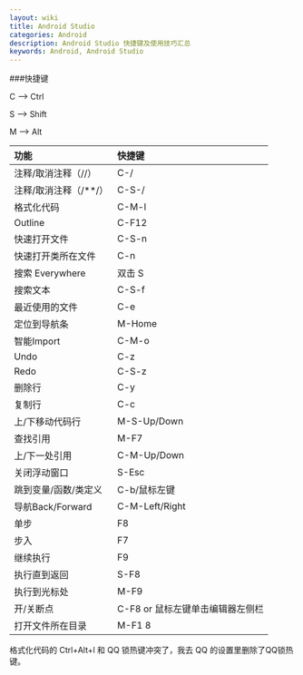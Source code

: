 ```yaml
---
layout: wiki
title: Android Studio
categories: Android
description: Android Studio 快捷键及使用技巧汇总
keywords: Android, Android Studio
---
```


###快捷键

C --> Ctrl

S --> Shift

M --> Alt

|功能|快捷键|
|:---|:---|
|注释/取消注释（//）|C-/|
|注释/取消注释（/\*\*/）|C-S-/|
|格式化代码|C-M-l|
|Outline|C-F12|
|快速打开文件|C-S-n|
|快速打开类所在文件|C-n|
|搜索 Everywhere|双击 S|
|搜索文本|C-S-f|
|最近使用的文件|C-e|
|定位到导航条|M-Home|
|智能Import|C-M-o|
|Undo|C-z|
|Redo|C-S-z|
|删除行|C-y|
|复制行|C-c|
|上/下移动代码行|M-S-Up/Down|
|查找引用|M-F7|
|上/下一处引用|C-M-Up/Down|
|关闭浮动窗口|S-Esc|
|跳到变量/函数/类定义|C-b/鼠标左键|
|导航Back/Forward|C-M-Left/Right|
|单步|F8|
|步入|F7|
|继续执行|F9|
|执行直到返回|S-F8|
|执行到光标处|M-F9|
|开/关断点|C-F8 or 鼠标左键单击编辑器左侧栏|
|打开文件所在目录|M-F1 8|

格式化代码的 Ctrl+Alt+l 和 QQ 锁热键冲突了，我去 QQ 的设置里删除了QQ锁热键。
